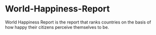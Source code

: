 # World-Happiness-Report
World Happiness Report is the report that ranks countries on the basis of how happy their citizens perceive themselves to be.
